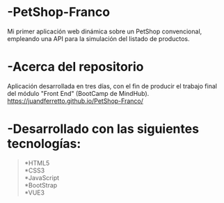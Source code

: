 # -PetShop-Franco
Mi primer aplicación web dinámica sobre un PetShop convencional, empleando una API para la simulación del listado de productos.

# -Acerca del repositorio
Aplicación desarrollada en tres días, con el fin de producir el trabajo final del módulo "Front End" (BootCamp de MindHub).
https://juandferretto.github.io/PetShop-Franco/

# -Desarrollado con las siguientes tecnologías:
> <p>*HTML5<br>*CSS3<br>*JavaScript<br>*BootStrap<br>*VUE3</p> 

